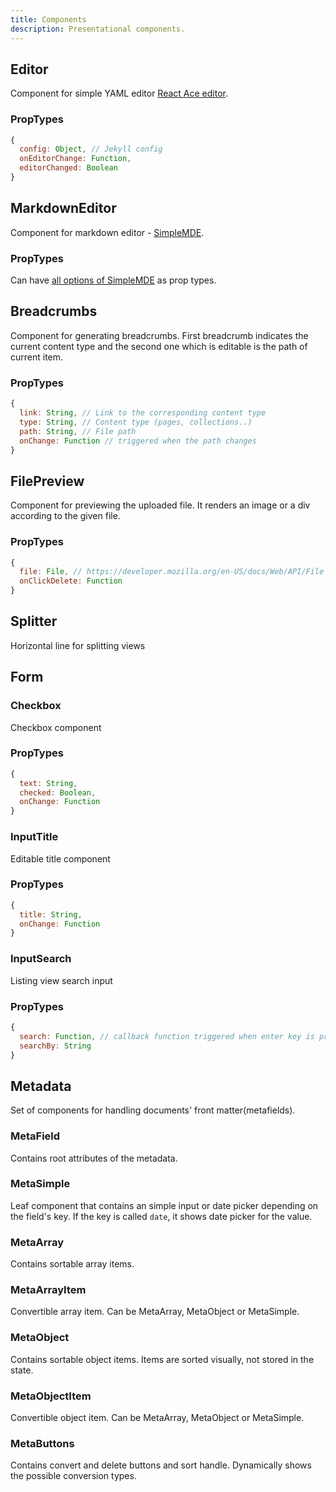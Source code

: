 ```yaml
---
title: Components
description: Presentational components.
---
```


## Editor

Component for simple YAML editor [React Ace editor](https://github.com/securingsincity/react-ace).

### PropTypes

```javascript
{
  config: Object, // Jekyll config
  onEditorChange: Function,
  editorChanged: Boolean
}
```

## MarkdownEditor

Component for markdown editor - [SimpleMDE](https://simplemde.com/).

### PropTypes
Can have [all options of SimpleMDE](https://github.com/NextStepWebs/simplemde-markdown-editor#configuration) as prop types.

## Breadcrumbs

Component for generating breadcrumbs. First breadcrumb indicates the current content
type and the second one which is editable is the path of current item.

### PropTypes

```javascript
{
  link: String, // Link to the corresponding content type
  type: String, // Content type (pages, collections..)
  path: String, // File path
  onChange: Function // triggered when the path changes
}
```

## FilePreview

Component for previewing the uploaded file. It renders an image or a div according to
the given file.

### PropTypes

```javascript
{
  file: File, // https://developer.mozilla.org/en-US/docs/Web/API/File
  onClickDelete: Function
}
```

## Splitter

Horizontal line for splitting views

## Form

### Checkbox

Checkbox component

### PropTypes

```javascript
{
  text: String,
  checked: Boolean,
  onChange: Function
}
```

### InputTitle

Editable title component

### PropTypes

```javascript
{
  title: String,
  onChange: Function
}
```

### InputSearch

Listing view search input

### PropTypes

```javascript
{
  search: Function, // callback function triggered when enter key is pressed
  searchBy: String
}
```

## Metadata

Set of components for handling documents' front matter(metafields).

### MetaField

Contains root attributes of the metadata.

### MetaSimple

Leaf component that contains an simple input or date picker depending on the field's
key. If the key is called `date`, it shows date picker for the value.

### MetaArray

Contains sortable array items.

### MetaArrayItem

Convertible array item. Can be MetaArray, MetaObject or MetaSimple.

### MetaObject

Contains sortable object items. Items are sorted visually, not stored in the state.

### MetaObjectItem

Convertible object item. Can be MetaArray, MetaObject or MetaSimple.

### MetaButtons

Contains convert and delete buttons and sort handle. Dynamically shows the possible
conversion types.
